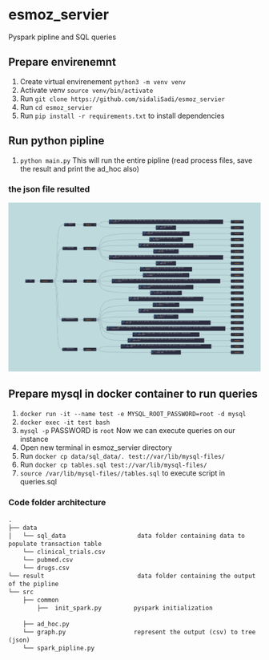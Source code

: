 # esmoz_servier 
Pyspark pipline and SQL queries

## Prepare envirenemnt
1. Create virtual envirenement `python3 -m venv venv`
2. Activate venv `source venv/bin/activate`
3. Run `git clone https://github.com/sidaliSadi/esmoz_servier`
4. Run `cd esmoz_servier`
5. Run `pip install -r requirements.txt` to install dependencies

## Run python pipline 
1. `python main.py` This will run the entire pipline (read process files, save the result and print the ad_hoc also)
### the json file resulted
![Employee data](images/output_result.png?raw=true "json file as tree")

## Prepare mysql in docker container to run queries
1. `docker run -it --name test -e MYSQL_ROOT_PASSWORD=root -d mysql`
2. `docker exec -it test bash`
3. `mysql -p` PASSWORD is `root` Now we can execute queries on our instance
4. Open new terminal in esmoz_servier directory
5. Run `docker cp data/sql_data/. test://var/lib/mysql-files/`
6. Run `docker cp tables.sql test://var/lib/mysql-files/`
7. `source /var/lib/mysql-files//tables.sql` to execute script in queries.sql

### Code folder architecture
```
.
├── data
│   └── sql_data                    data folder containing data to populate transaction table
    └── clinical_trials.csv         
    └── pubmed.csv
    └── drugs.csv   
└── result                          data folder containing the output of the pipline 
└── src
    ├── common
        ├──  init_spark.py         pyspark initialization

    ├── ad_hoc.py                  
    └── graph.py                   represent the output (csv) to tree (json)
    └── spark_pipline.py           
```